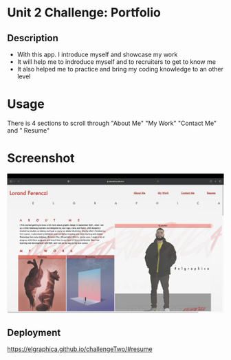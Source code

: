 # Unit 2 Challenge: Portfolio

## Description

- With this app. I  introduce myself and showcase my work
- It will help me to indroduce myself and to recruiters to get to know me
- It also helped me to practice and bring my coding knowledge to an other level 


# Usage

There is 4 sections to scroll through "About Me" "My Work" "Contact Me" and " Resume"

# Screenshot

   ![Screenshot](images/Screenshot%202022-12-06%20at%2016.16.42.png)

   ## Deployment

   https://elgraphica.github.io/challengeTwo/#resume